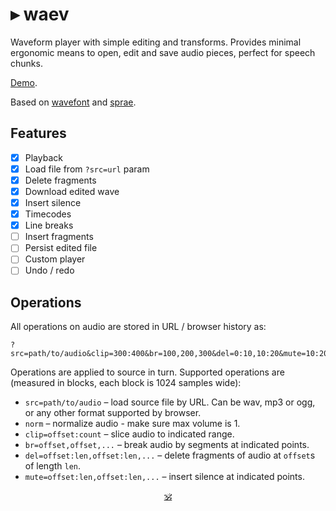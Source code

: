 # ▸ waev

Waveform player with simple editing and transforms.
Provides minimal ergonomic means to open, edit and save audio pieces, perfect for speech chunks.

[Demo](https://dy.github.io/waev).

Based on [wavefont](https://github.com/dy/wavefont) and [sprae](https://github.com/dy/sprae).

## Features

* [x] Playback
* [x] Load file from `?src=url` param
* [x] Delete fragments
* [x] Download edited wave
* [x] Insert silence
* [x] Timecodes
* [x] Line breaks
* [ ] Insert fragments
* [ ] Persist edited file
* [ ] Custom player
* [ ] Undo / redo

## Operations

All operations on audio are stored in URL / browser history as:

```
?src=path/to/audio&clip=300:400&br=100,200,300&del=0:10,10:20&mute=10:20&...
```

Operations are applied to source in turn.
Supported operations are (measured in blocks, each block is 1024 samples wide):

* `src=path/to/audio` – load source file by URL. Can be wav, mp3 or ogg, or any other format supported by browser.
* `norm` – normalize audio - make sure max volume is 1.
* `clip=offset:count` – slice audio to indicated range.
* `br=offset,offset,...` – break audio by segments at indicated points.
* `del=offset:len,offset:len,...` – delete fragments of audio at `offset`s of length `len`.
* `mute=offset:len,offset:len,...` – insert silence at indicated points.


<p align=center><a href="https://github.com/krishnized/license/">🕉</a></p>
